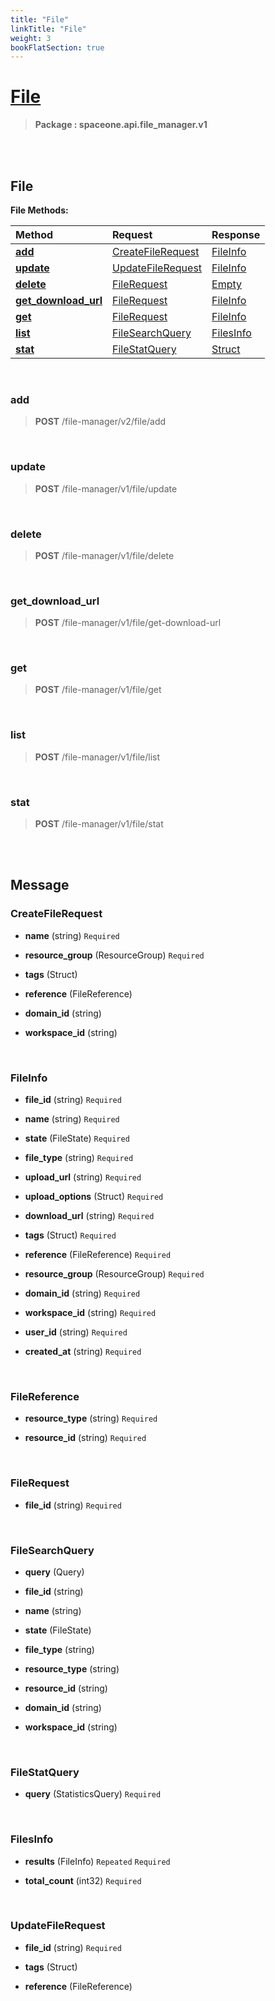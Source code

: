 ```yaml
---
title: "File"
linkTitle: "File"
weight: 3
bookFlatSection: true
---
```

# [File](#File)



>  **Package : spaceone.api.file_manager.v1**

<br>
<br>

## File





**File Methods:**


| Method | Request | Response |
| :----- | :-------- | :-------- |
| [**add**](./File#add) | [CreateFileRequest](File#createfilerequest) | [FileInfo](File#fileinfo) |
| [**update**](./File#update) | [UpdateFileRequest](File#updatefilerequest) | [FileInfo](File#fileinfo) |
| [**delete**](./File#delete) | [FileRequest](File#filerequest) | [Empty](File#empty) |
| [**get_download_url**](./File#get_download_url) | [FileRequest](File#filerequest) | [FileInfo](File#fileinfo) |
| [**get**](./File#get) | [FileRequest](File#filerequest) | [FileInfo](File#fileinfo) |
| [**list**](./File#list) | [FileSearchQuery](File#filesearchquery) | [FilesInfo](File#filesinfo) |
| [**stat**](./File#stat) | [FileStatQuery](File#filestatquery) | [Struct](File#struct) |



    
<br>

### add





> **POST** /file-manager/v2/file/add
>






    
<br>

### update





> **POST** /file-manager/v1/file/update
>






    
<br>

### delete





> **POST** /file-manager/v1/file/delete
>






    
<br>

### get_download_url





> **POST** /file-manager/v1/file/get-download-url
>






    
<br>

### get





> **POST** /file-manager/v1/file/get
>






    
<br>

### list





> **POST** /file-manager/v1/file/list
>






    
<br>

### stat





> **POST** /file-manager/v1/file/stat
>






    


<br>
<br>

## Message



### CreateFileRequest
* **name** (string)   `Required` 

    
* **resource_group** (ResourceGroup)   `Required` 

    
* **tags** (Struct)  

    
* **reference** (FileReference)  

    
* **domain_id** (string)  

    
* **workspace_id** (string)  

    <br>

### FileInfo
* **file_id** (string)   `Required` 

    
* **name** (string)   `Required` 

    
* **state** (FileState)   `Required` 

    
* **file_type** (string)   `Required` 

    
* **upload_url** (string)   `Required` 

    
* **upload_options** (Struct)   `Required` 

    
* **download_url** (string)   `Required` 

    
* **tags** (Struct)   `Required` 

    
* **reference** (FileReference)   `Required` 

    
* **resource_group** (ResourceGroup)   `Required` 

    
* **domain_id** (string)   `Required` 

    
* **workspace_id** (string)   `Required` 

    
* **user_id** (string)   `Required` 

    
* **created_at** (string)   `Required` 

    <br>

### FileReference
* **resource_type** (string)   `Required` 

    
* **resource_id** (string)   `Required` 

    <br>

### FileRequest
* **file_id** (string)   `Required` 

    <br>

### FileSearchQuery
* **query** (Query)  

    
* **file_id** (string)  

    
* **name** (string)  

    
* **state** (FileState)  

    
* **file_type** (string)  

    
* **resource_type** (string)  

    
* **resource_id** (string)  

    
* **domain_id** (string)  

    
* **workspace_id** (string)  

    <br>

### FileStatQuery
* **query** (StatisticsQuery)   `Required` 

    <br>

### FilesInfo
* **results** (FileInfo)  `Repeated`    `Required` 

    
* **total_count** (int32)   `Required` 

    <br>

### UpdateFileRequest
* **file_id** (string)   `Required` 

    
* **tags** (Struct)  

    
* **reference** (FileReference)  

    <br>
